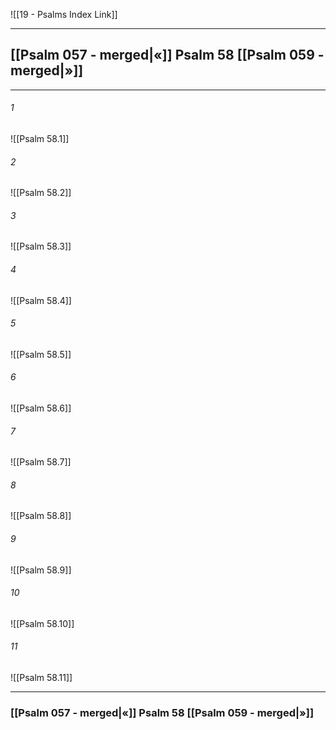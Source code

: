 ![[19 - Psalms Index Link]]

---
##  [[Psalm 057 - merged|«]] Psalm 58 [[Psalm 059 - merged|»]]

---

###### 1
![[Psalm 58.1]] 

###### 2
![[Psalm 58.2]] 

###### 3
![[Psalm 58.3]] 

###### 4
![[Psalm 58.4]]

###### 5 
![[Psalm 58.5]] 

###### 6
![[Psalm 58.6]] 

###### 7
![[Psalm 58.7]] 

###### 8
![[Psalm 58.8]] 

###### 9
![[Psalm 58.9]] 

###### 10
![[Psalm 58.10]] 

###### 11
![[Psalm 58.11]] 


---
###  [[Psalm 057 - merged|«]] Psalm 58 [[Psalm 059 - merged|»]]